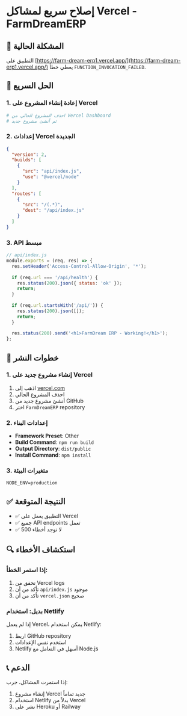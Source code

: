 # إصلاح سريع لمشاكل Vercel - FarmDreamERP

## 🚨 المشكلة الحالية
التطبيق على [https://farm-dream-erp1.vercel.app/](https://farm-dream-erp1.vercel.app/) يعطي خطأ `FUNCTION_INVOCATION_FAILED`.

## 🔧 الحل السريع

### 1. إعادة إنشاء المشروع على Vercel
```bash
# احذف المشروع الحالي من Vercel Dashboard
# ثم أنشئ مشروع جديد
```

### 2. إعدادات Vercel الجديدة
```json
{
  "version": 2,
  "builds": [
    {
      "src": "api/index.js",
      "use": "@vercel/node"
    }
  ],
  "routes": [
    {
      "src": "/(.*)",
      "dest": "/api/index.js"
    }
  ]
}
```

### 3. API مبسط
```javascript
// api/index.js
module.exports = (req, res) => {
  res.setHeader('Access-Control-Allow-Origin', '*');
  
  if (req.url === '/api/health') {
    res.status(200).json({ status: 'ok' });
    return;
  }
  
  if (req.url.startsWith('/api/')) {
    res.status(200).json([]);
    return;
  }
  
  res.status(200).send('<h1>FarmDream ERP - Working!</h1>');
};
```

## 🚀 خطوات النشر

### 1. إنشاء مشروع جديد على Vercel
1. اذهب إلى [vercel.com](https://vercel.com)
2. احذف المشروع الحالي
3. أنشئ مشروع جديد من GitHub
4. اختر `FarmDreamERP` repository

### 2. إعدادات البناء
- **Framework Preset**: Other
- **Build Command**: `npm run build`
- **Output Directory**: `dist/public`
- **Install Command**: `npm install`

### 3. متغيرات البيئة
```
NODE_ENV=production
```

## ✅ النتيجة المتوقعة
- ✅ التطبيق يعمل على Vercel
- ✅ جميع API endpoints تعمل
- ✅ لا توجد أخطاء 500

## 🔍 استكشاف الأخطاء

### إذا استمر الخطأ:
1. تحقق من Vercel logs
2. تأكد من أن `api/index.js` موجود
3. تأكد من أن `vercel.json` صحيح

### بديل: استخدام Netlify
إذا لم يعمل Vercel، يمكن استخدام Netlify:
1. اربط GitHub repository
2. استخدم نفس الإعدادات
3. Netlify أسهل في التعامل مع Node.js

## 📞 الدعم
إذا استمرت المشاكل، جرب:
1. إنشاء مشروع Vercel جديد تماماً
2. استخدام Netlify بدلاً من Vercel
3. نشر على Heroku أو Railway
